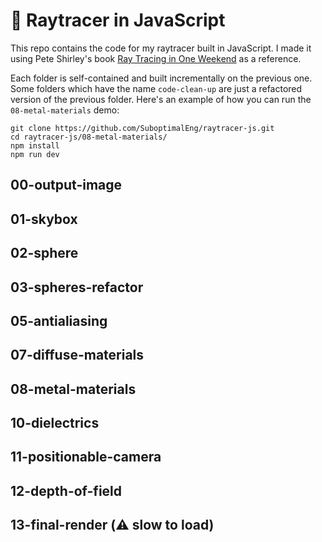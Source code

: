 # 🌄 Raytracer in JavaScript

This repo contains the code for my raytracer built in JavaScript. I made it using Pete Shirley's
book [Ray Tracing in One Weekend](https://raytracing.github.io/books/RayTracingInOneWeekend.html) as a reference.

Each folder is self-contained and built incrementally on the previous one. Some folders which
have the name `code-clean-up` are just a refactored version of the previous folder. Here's an
example of how you can run the `08-metal-materials` demo:

```
git clone https://github.com/SuboptimalEng/raytracer-js.git
cd raytracer-js/08-metal-materials/
npm install
npm run dev
```

## 00-output-image

## 01-skybox

## 02-sphere

## 03-spheres-refactor

## 05-antialiasing

## 07-diffuse-materials

## 08-metal-materials

## 10-dielectrics

## 11-positionable-camera

## 12-depth-of-field

## 13-final-render (⚠️ slow to load)
